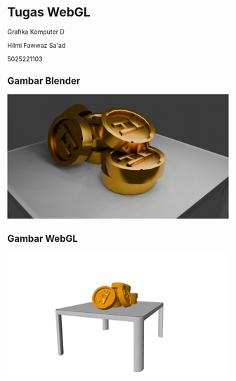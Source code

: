 # Tugas WebGL
 Grafika Komputer D

 Hilmi Fawwaz Sa'ad
 
 5025221103

 ## Gambar Blender

![Alt text](images/coins-blender.png)

 ## Gambar WebGL

![Alt text](images/coins-webgl.png)